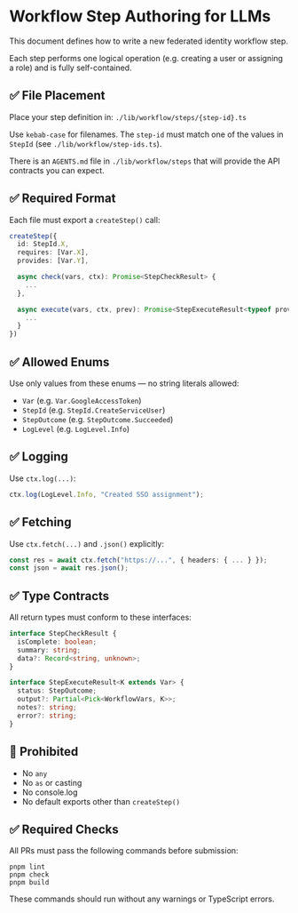 # Workflow Step Authoring for LLMs

This document defines how to write a new federated identity workflow step.

Each step performs one logical operation (e.g. creating a user or assigning a role) and is fully self-contained.

## ✅ File Placement

Place your step definition in: `./lib/workflow/steps/{step-id}.ts`

Use `kebab-case` for filenames. The `step-id` must match one of the values in `StepId` (see `./lib/workflow/step-ids.ts`).

There is an `AGENTS.md` file in `./lib/workflow/steps` that will provide the API contracts you can expect.

## ✅ Required Format

Each file must export a `createStep()` call:

```ts
createStep({
  id: StepId.X,
  requires: [Var.X],
  provides: [Var.Y],

  async check(vars, ctx): Promise<StepCheckResult> {
    ...
  },

  async execute(vars, ctx, prev): Promise<StepExecuteResult<typeof provides[number]>> {
    ...
  }
})
```

## ✅ Allowed Enums

Use only values from these enums — no string literals allowed:

- `Var` (e.g. `Var.GoogleAccessToken`)
- `StepId` (e.g. `StepId.CreateServiceUser`)
- `StepOutcome` (e.g. `StepOutcome.Succeeded`)
- `LogLevel` (e.g. `LogLevel.Info`)

## ✅ Logging

Use `ctx.log(...)`:

```ts
ctx.log(LogLevel.Info, "Created SSO assignment");
```

## ✅ Fetching

Use `ctx.fetch(...)` and `.json()` explicitly:

```ts
const res = await ctx.fetch("https://...", { headers: { ... } });
const json = await res.json();
```

## ✅ Type Contracts

All return types must conform to these interfaces:

```ts
interface StepCheckResult {
  isComplete: boolean;
  summary: string;
  data?: Record<string, unknown>;
}

interface StepExecuteResult<K extends Var> {
  status: StepOutcome;
  output?: Partial<Pick<WorkflowVars, K>>;
  notes?: string;
  error?: string;
}
```

## 🛑 Prohibited

- No `any`
- No `as` or casting
- No console.log
- No default exports other than `createStep()`

## ✅ Required Checks

All PRs must pass the following commands before submission:

```
pnpm lint
pnpm check
pnpm build
```

These commands should run without any warnings or TypeScript errors.
